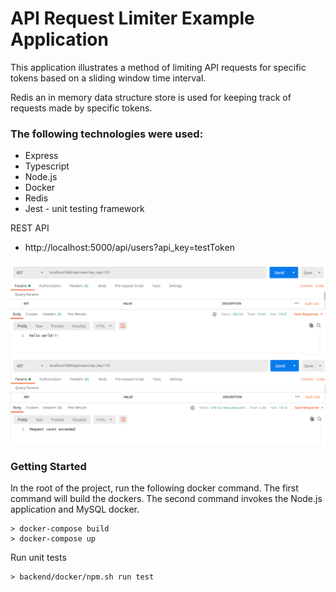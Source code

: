 # API Request Limiter Example Application

This application illustrates a method of limiting API requests for specific tokens based on a sliding window time interval.

Redis an in memory data structure store is used for keeping track of requests made by specific tokens.

### The following technologies were used:
* Express
* Typescript
* Node.js
* Docker
* Redis
* Jest - unit testing framework

REST API 
* http://localhost:5000/api/users?api_key=testToken

<img src="images/request_success.png" width1="400" height1="200">
<img src="images/request_rate_limited.png" width1="400" height1="200">


### Getting Started

In the root of the project, run the following docker command.
The first command will build the dockers.  The second command invokes the Node.js application and MySQL docker.
```
> docker-compose build
> docker-compose up
```

Run unit tests
```
> backend/docker/npm.sh run test
```

